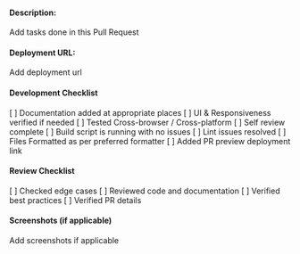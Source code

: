 #### Description:

Add tasks done in this Pull Request

#### Deployment URL:

Add deployment url

#### Development Checklist

[ ] Documentation added at appropriate places
[ ] UI & Responsiveness verified if needed
[ ] Tested Cross-browser / Cross-platform
[ ] Self review complete
[ ] Build script is running with no issues
[ ] Lint issues resolved
[ ] Files Formatted as per preferred formatter
[ ] Added PR preview deployment link

#### Review Checklist

[ ] Checked edge cases
[ ] Reviewed code and documentation
[ ] Verified best practices
[ ] Verified PR details

#### Screenshots (if applicable)

Add screenshots if applicable
